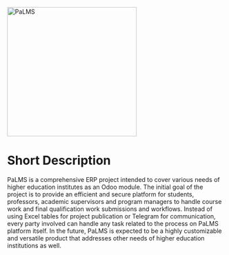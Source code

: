 <img src="https://github.com/sefasenlik/PaLMS/assets/43667807/a27ff24d-6e9c-4a50-bf22-e925e7257683" alt="PaLMS" width="300"/>

# Short Description
PaLMS is a comprehensive ERP project intended to cover various needs of higher education institutes as an Odoo module. The initial goal of the project is to provide an efficient and secure platform for students, professors, academic supervisors and program managers to handle course work and final qualification work submissions and workflows. Instead of using Excel tables for project publication or Telegram for communication, every party involved can handle any task related to the process on PaLMS platform itself. In the future, PaLMS is expected to be a highly customizable and versatile product that addresses other needs of higher education institutions as well.
